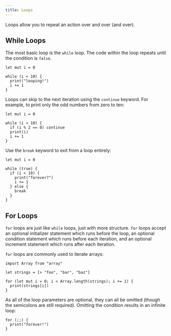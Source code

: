 ```yaml
---
title: Loops
---
```


Loops allow you to repeat an action over and over (and over).

## While Loops

The most basic loop is the `while` loop. The code within the loop repeats until the condition is `false`.

```grain
let mut i = 0

while (i < 10) {
  print("looping!")
  i += 1
}
```

Loops can skip to the next iteration using the `continue` keyword. For example, to print only the odd numbers from zero to ten:

```grain
let mut i = 0

while (i < 10) {
  if (i % 2 == 0) continue
  print(i)
  i += 1
}
```

Use the `break` keyword to exit from a loop entirely:

```grain
let mut i = 0

while (true) {
  if (i < 10) {
    print("forever?")
    i += 1
  } else {
    break
  }
}
```

## For Loops

`for` loops are just like `while` loops, just with more structure. `for` loops accept an optional initializer statement which runs before the loop, an optional condition statement which runs before each iteration, and an optional increment statement which runs after each iteration.

`for` loops are commonly used to iterate arrays:

```grain
import Array from "array"

let strings = [> "foo", "bar", "baz"]

for (let mut i = 0; i < Array.length(strings); i += 1) {
  print(strings[i])
}
```

As all of the loop parameters are optional, they can all be omitted (though the semicolons are still required). Omitting the condition results in an infinite loop:

```grain
for (;;) {
  print("forever!")
}
```
